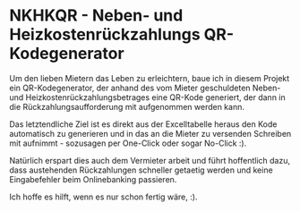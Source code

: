 # NKHKQR - Neben- und Heizkostenrückzahlungs QR-Kodegenerator

Um den lieben Mietern das Leben zu erleichtern, baue ich in diesem Projekt ein QR-Kodegenerator, der anhand des vom Mieter geschuldeten Neben- und Heizkostenrückzahlungsbetrages eine QR-Kode generiert, der dann in die Rückzahlungsaufforderung mit aufgenommen werden kann.

Das letztendliche Ziel ist es direkt aus der Excelltabelle heraus den Kode automatisch zu generieren und in das an die Mieter zu versenden Schreiben mit aufnimmt - sozusagen per One-Click oder sogar No-Click :).

Natürlich erspart dies auch dem Vermieter arbeit und führt hoffentlich dazu, dass austehenden Rückzahlungen schneller getaetig werden und keine Eingabefehler beim Onlinebanking passieren.

Ich hoffe es hilft, wenn es nur schon fertig wäre, :).

